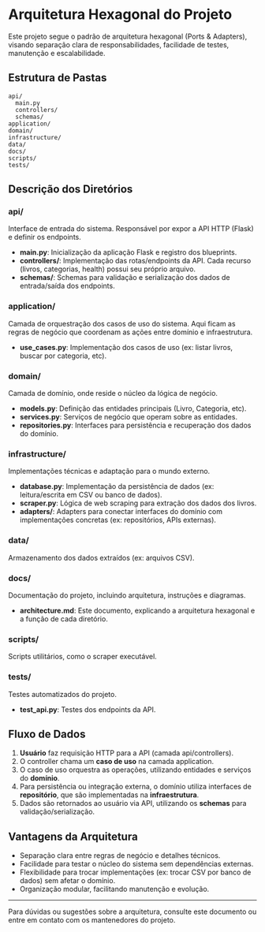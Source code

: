 # Arquitetura Hexagonal do Projeto

Este projeto segue o padrão de arquitetura hexagonal (Ports & Adapters), visando separação clara de responsabilidades, facilidade de testes, manutenção e escalabilidade.

## Estrutura de Pastas

```
api/
  main.py
  controllers/
  schemas/
application/
domain/
infrastructure/
data/
docs/
scripts/
tests/
```

## Descrição dos Diretórios

### api/
Interface de entrada do sistema. Responsável por expor a API HTTP (Flask) e definir os endpoints.
- **main.py**: Inicialização da aplicação Flask e registro dos blueprints.
- **controllers/**: Implementação das rotas/endpoints da API. Cada recurso (livros, categorias, health) possui seu próprio arquivo.
- **schemas/**: Schemas para validação e serialização dos dados de entrada/saída dos endpoints.

### application/
Camada de orquestração dos casos de uso do sistema. Aqui ficam as regras de negócio que coordenam as ações entre domínio e infraestrutura.
- **use_cases.py**: Implementação dos casos de uso (ex: listar livros, buscar por categoria, etc).

### domain/
Camada de domínio, onde reside o núcleo da lógica de negócio.
- **models.py**: Definição das entidades principais (Livro, Categoria, etc).
- **services.py**: Serviços de negócio que operam sobre as entidades.
- **repositories.py**: Interfaces para persistência e recuperação dos dados do domínio.

### infrastructure/
Implementações técnicas e adaptação para o mundo externo.
- **database.py**: Implementação da persistência de dados (ex: leitura/escrita em CSV ou banco de dados).
- **scraper.py**: Lógica de web scraping para extração dos dados dos livros.
- **adapters/**: Adapters para conectar interfaces do domínio com implementações concretas (ex: repositórios, APIs externas).

### data/
Armazenamento dos dados extraídos (ex: arquivos CSV).

### docs/
Documentação do projeto, incluindo arquitetura, instruções e diagramas.
- **architecture.md**: Este documento, explicando a arquitetura hexagonal e a função de cada diretório.

### scripts/
Scripts utilitários, como o scraper executável.

### tests/
Testes automatizados do projeto.
- **test_api.py**: Testes dos endpoints da API.

## Fluxo de Dados
1. **Usuário** faz requisição HTTP para a API (camada api/controllers).
2. O controller chama um **caso de uso** na camada application.
3. O caso de uso orquestra as operações, utilizando entidades e serviços do **domínio**.
4. Para persistência ou integração externa, o domínio utiliza interfaces de **repositório**, que são implementadas na **infraestrutura**.
5. Dados são retornados ao usuário via API, utilizando os **schemas** para validação/serialização.

## Vantagens da Arquitetura
- Separação clara entre regras de negócio e detalhes técnicos.
- Facilidade para testar o núcleo do sistema sem dependências externas.
- Flexibilidade para trocar implementações (ex: trocar CSV por banco de dados) sem afetar o domínio.
- Organização modular, facilitando manutenção e evolução.

---

Para dúvidas ou sugestões sobre a arquitetura, consulte este documento ou entre em contato com os mantenedores do projeto.

